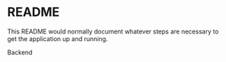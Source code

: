 # README

This README would normally document whatever steps are necessary to get the
application up and running.

Backend 
